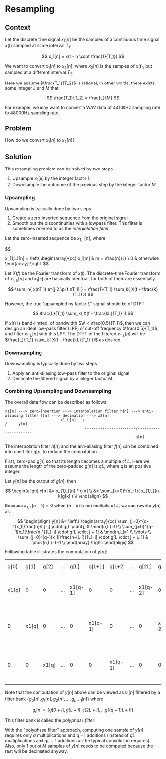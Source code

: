 # Resampling
## Context

Let the discrete time signal $x_1[n]$ be the samples of a continuous time signal $x(t)$ sampled at some interval $T_1$:

$$
x_1[n] = x(t - n \cdot \frac{1}{T_1})
$$

We want to convert $x_1[n]$ to $x_2[n]$, where $x_2[n]$ is the samples of $x(t)$, but sampled at a different interval $T_2$.

Here we assume $\frac{T_1}{T_2}$ is rational, in other words, there exists some integer $L$ and $M$ that

$$
\frac{T_1}{T_2} = \frac{L}{M}
$$

For example, we may want to convert a WAV data of 44100Hz sampling rate to 48000Hz sampling rate.

## Problem
How do we convert $x_1[n]$ to $x_2[n]$?

## Solution
This resampling problem can be solved by two steps

1. Upsample $x_1[n]$ by the integer factor $L$
2. Downsample the outcome of the previous step by the integer factor $M$

### Upsampling

Upsampling is typically done by two steps

1. Create a zero-inserted sequence from the original signal
2. Smooth out the discontinuities with a lowpass filter. This filter is sometimes referred to as the _interpolation filter_

Let the zero-inserted sequence be $x_{1,L}[n]$, where

$$

x_{1,L}[n] = \left\{
  \begin{array}{cc}
    x_1[m] & m = \frac{n}{L} \\
    0 & otherwise
  \end{array}
  \right.
$$

Let $X(f)$ be the Fourier transform of $x(t)$. The discrete-time Fourier transform of $x_{1,L}[n]$ and $x_1[n]$ are basically identical, for both of them are essentially

$$
\sum_n{ x(nT_1) e^{j 2 \pi f nT_1}  } = \frac{1}{T_1} \sum_k{ X(f - \frac{k}{T_1} })
$$

However, the true "upsampled by factor $L$" signal should be of DTFT

$$
\frac{L}{T_1} \sum_k{ X(f - \frac{kL}{T_1} })
$$

If $x(t)$ is band-limited, of bandwidth $W < \frac{0.5}{T_1}$, then we can design an ideal low-pass filter (LPF) of cut-off frequency $\frac{0.5}{T_1}$, and filter $x_{1,L}[n]$ with this LPF. The DTFT of the filtered $x_{1,L}[n]$ will be $\frac{L}{T_1} \sum_k{ X(f - \frac{kL}{T_1} })$ as desired.

### Downsampling

Downsampling is typically done by two steps

1. Apply an anti-aliasing low-pass filter to the original signal
2. Decimate the filtered signal by a integer factor M.

### Combining Upsampling and Downsampling

The overall data flow can be described as follows

```
x1[n] ---> zero-insertion ---> interpolation filter h[n] ---> anti-aliasing filter f[n] ---> decimation ---> x2[n]
                         x1,L[n]   \                                              /     y[n]
                                    -----------------------v----------------------
                                                           g[n]
```

The interpolation filter $h[n]$ and the anti-aliasing filter $f[n]$ can be combined into one filter $g[n]$ to reduce the computation.

First, zero-pad $g[n]$ so that its length becomes a multiple of $L$. Here we assume the length of the zero-padded $g[n]$ is $qL$, where $q$ is an positive integer.

Let $y[n]$ be the output of $g[n]$, then

$$
\begin{align}
y[n] &= x_{1,L}[n] * g[n] \\
 &= \sum_{k=0}^{qL-1}( x_{1,L}[n-k]g[k] ) \\
\end{align}
$$

Because $x_{1,L}[n-k]=0$ when $(n-k)$ is not multiple of $L$, we can rewrite $y[n]$ as

$$
\begin{align}
y[n]  &=  \left\{
  \begin{array}{cc}
    \sum_{j=0}^{q-1}x_1[\frac{n}{L}-j] \cdot g[L \cdot j] & \mod(n,L)=0 \\
    \sum_{j=0}^{q-1}x_1[\frac{n-1}{L}-j] \cdot g[L \cdot j + 1] & \mod(n,L)=1 \\
    \vdots \\
    \sum_{j=0}^{q-1}x_1[\frac{n-(L-1)}{L}-j] \cdot g[L \cdot j + L-1] & \mod(n,L)=L-1 \\
  \end{array}
  \right.
\end{align}
$$

Following table illustrates the computation of $y[n]$:

|       |       |       |     |         |         |         |     |         |         |         |     |         |                                           |
|------ |------ |------ |-----|-------- |-------- |-------- |-----|-------  |---------|---------|-----|---------|-------------------------------------------|
| g[0]  | g[1]  | g[2]  | ... | g[L]    | g[L+1]  | g[L+2]  | ... | g[2L]   | g[2L+1] | g[2L+2] | ... | g[qL-1] |                                           |
| x1[q] | 0     | 0     | ... | x1[q-1] | 0       | 0       | ... | x1[q-2] | 0       | 0       | ... | 0       | y[qL] = x1[q]g[0] + x1[q-1]g[L] + ...     |
| 0     | x1[q] | 0     | ... | 0       | x1[q-1] | 0       | ... | 0       | x1[q-2] | 0       | ... | 0       | y[qL+1] = x1[q]g[1] + x1[q-1]g[L+1] + ... |
| 0     | 0     | x1[q] | ... | 0       | 0       | x1[q-1] | ... | 0       | 0       | x1[q-2] | ... | 0       | y[qL+2] = x1[q]g[2] + x1[q-1]g[L+2] + ... |


Note that the computation of $y[n]$ above can be viewed as $x_1[n]$ filtered by a filter bank $\{g_0[n], g_1[n], g_2[n], ... , g_{L-1}[n] \}$ where

$$
g_i[n] = \{g[0+i], g[L+i], g[2L+i], ... g[(q-1)L+i]\}
$$

This filter bank is called the _polyphase filter_.

With the "polyphase filter" approach, computing one sample of $y[n]$ requires only $q$ multiplications and $q-1$ additions (instead of $qL$ multiplications and $qL-1$ additions as the typical convolution requires). Also, only 1 out of $M$ samples of $y[n]$ needs to be computed because the rest will be decimated anyway. 